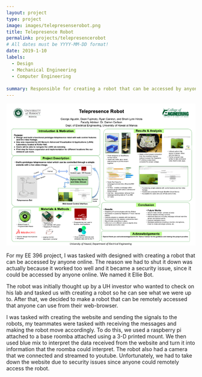 ```yaml
---
layout: project
type: project
image: images/telepresenserobot.png
title: Telepresence Robot
permalink: projects/telepresencerobot
# All dates must be YYYY-MM-DD format!
date: 2019-1-10
labels:
  - Design
  - Mechanical Engineering
  - Computer Engineering

summary: Responsible for creating a robot that can be accessed by anyone online.
---
```

<div class="ui huge rounded images">
  <img class="ui image" src="../images/ellie.png">
</div>

For my EE 396 project, I was tasked with designed with creating a robot that can be accessed by anyone online. The reason we had to shut it down was actually because it worked too well and it became a security issue, since it could be accessed by anyone online. We named it Ellie Bot.

The robot was initially thought up by a UH investor who wanted to check on his lab and tasked us with creating a robot so he can see what we were up to. After that, we decided to make a robot that can be remotely accessed that anyone can use from their web-browser. 

I was tasked with creating the website and sending the signals to the robots, my teammates were tasked with receiving the messages and making the robot move accordingly. To do this, we used a raspberry pi attached to a base roomba attached using a 3-D printed mount. We then used blue mix to interpret the data received from the website and turn it into information that the roomba could interpret. The robot also had a camera that we connected and streamed to youtube. Unfortunately, we had to take down the website due to security issues since anyone could remotely access the robot. 

